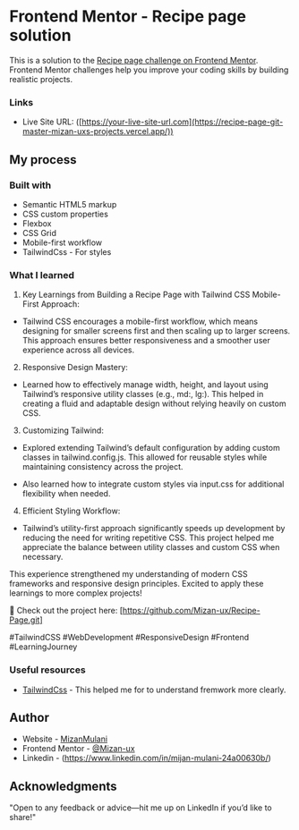 # Frontend Mentor - Recipe page solution

This is a solution to the [Recipe page challenge on Frontend Mentor](https://www.frontendmentor.io/challenges/recipe-page-KiTsR8QQKm). Frontend Mentor challenges help you improve your coding skills by building realistic projects. 

### Links

- Live Site URL: ([https://your-live-site-url.com](https://recipe-page-git-master-mizan-uxs-projects.vercel.app/))

## My process

### Built with

- Semantic HTML5 markup
- CSS custom properties
- Flexbox
- CSS Grid
- Mobile-first workflow
- TailwindCss - For styles

### What I learned

1. Key Learnings from Building a Recipe Page with Tailwind CSS
   Mobile-First Approach:

-  Tailwind CSS encourages a mobile-first workflow, which means designing for smaller screens first and then scaling up to larger screens. This   approach ensures better responsiveness and a smoother user experience across all devices.

2. Responsive Design Mastery:

-  Learned how to effectively manage width, height, and layout using Tailwind’s responsive utility classes (e.g., md:, lg:). This helped in creating a fluid and adaptable design without relying heavily on custom CSS.

3. Customizing Tailwind:

- Explored extending Tailwind’s default configuration by adding custom classes in tailwind.config.js. This allowed for reusable styles while maintaining consistency across the project.

- Also learned how to integrate custom styles via input.css for additional flexibility when needed.

4. Efficient Styling Workflow:

- Tailwind’s utility-first approach significantly speeds up development by reducing the need for writing repetitive CSS. This project helped me appreciate the balance between utility classes and custom CSS when necessary.

This experience strengthened my understanding of modern CSS frameworks and responsive design principles. Excited to apply these learnings to more complex projects!

🚀 Check out the project here: [https://github.com/Mizan-ux/Recipe-Page.git]

#TailwindCSS #WebDevelopment #ResponsiveDesign #Frontend #LearningJourney

### Useful resources

- [TailwindCss](https://tailwindcss.com/) - This helped me for to understand fremwork more clearly. 

## Author

- Website - [MizanMulani](https://www.your-site.com)
- Frontend Mentor - [@Mizan-ux](https://www.frontendmentor.io/profile/Mizan-ux)
- Linkedin - (https://www.linkedin.com/in/mijan-mulani-24a00630b/)


## Acknowledgments

"Open to any feedback or advice—hit me up on LinkedIn if you’d like to share!"
